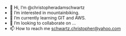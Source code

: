 - 👋 Hi, I’m @christopheradamschwartz
- 👀 I’m interested in mountainbiking.
- 🌱 I’m currently learning GIT and AWS.
- 💞️ I’m looking to collaborate on ...
- 📫 How to reach me schwartz.christopher@yahoo.com

<!---
christopheradamschwartz/christopheradamschwartz is a ✨ special ✨ repository because its `README.md` (this file) appears on your GitHub profile.
You can click the Preview link to take a look at your changes.
--->
